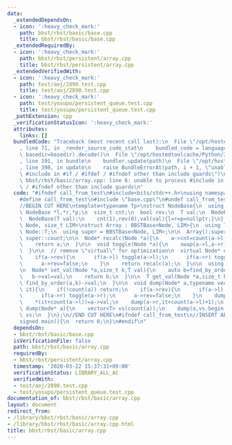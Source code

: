 ```yaml
---
data:
  _extendedDependsOn:
  - icon: ':heavy_check_mark:'
    path: bbst/rbst/basic/base.cpp
    title: bbst/rbst/basic/base.cpp
  _extendedRequiredBy:
  - icon: ':heavy_check_mark:'
    path: bbst/rbst/persistent/array.cpp
    title: bbst/rbst/persistent/array.cpp
  _extendedVerifiedWith:
  - icon: ':heavy_check_mark:'
    path: test/aoj/2890.test.cpp
    title: test/aoj/2890.test.cpp
  - icon: ':heavy_check_mark:'
    path: test/yosupo/persistent_queue.test.cpp
    title: test/yosupo/persistent_queue.test.cpp
  _pathExtension: cpp
  _verificationStatusIcon: ':heavy_check_mark:'
  attributes:
    links: []
  bundledCode: "Traceback (most recent call last):\n  File \"/opt/hostedtoolcache/Python/3.8.5/x64/lib/python3.8/site-packages/onlinejudge_verify/documentation/build.py\"\
    , line 71, in _render_source_code_stat\n    bundled_code = language.bundle(stat.path,\
    \ basedir=basedir).decode()\n  File \"/opt/hostedtoolcache/Python/3.8.5/x64/lib/python3.8/site-packages/onlinejudge_verify/languages/cplusplus.py\"\
    , line 191, in bundle\n    bundler.update(path)\n  File \"/opt/hostedtoolcache/Python/3.8.5/x64/lib/python3.8/site-packages/onlinejudge_verify/languages/cplusplus_bundle.py\"\
    , line 398, in update\n    raise BundleErrorAt(path, i + 1, \"unable to process\
    \ #include in #if / #ifdef / #ifndef other than include guards\")\nonlinejudge_verify.languages.cplusplus_bundle.BundleErrorAt:\
    \ bbst/rbst/basic/array.cpp: line 6: unable to process #include in #if / #ifdef\
    \ / #ifndef other than include guards\n"
  code: "#ifndef call_from_test\n#include<bits/stdc++.h>\nusing namespace std;\n\n\
    #define call_from_test\n#include \"base.cpp\"\n#undef call_from_test\n\n#endif\n\
    //BEGIN CUT HERE\ntemplate<typename Tp>\nstruct NodeBase{\n  using T = Tp;\n \
    \ NodeBase *l,*r,*p;\n  size_t cnt;\n  bool rev;\n  T val;\n  NodeBase():cnt(1),rev(0){l=r=p=nullptr;}\n\
    \  NodeBase(T val):\n    cnt(1),rev(0),val(val){l=r=p=nullptr;}\n};\n\ntemplate<typename\
    \ Node, size_t LIM>\nstruct Array : BBSTBase<Node, LIM>{\n  using T = typename\
    \ Node::T;\n  using super = BBSTBase<Node, LIM>;\n\n  Array():super(){}\n\n  using\
    \ super::count;\n\n  Node* recalc(Node *a){\n    a->cnt=count(a->l)+1+count(a->r);\n\
    \    return a;\n  }\n\n  void toggle(Node *a){\n    swap(a->l,a->r);\n    a->rev^=1;\n\
    \  }\n\n  // remove \"virtual\" for optimization\n  virtual Node* eval(Node* a){\n\
    \    if(a->rev){\n      if(a->l) toggle(a->l);\n      if(a->r) toggle(a->r);\n\
    \      a->rev=false;\n    }\n    return recalc(a);\n  }\n\n  using super::find_by_order;\n\
    \n  Node* set_val(Node *a,size_t k,T val){\n    auto b=find_by_order(a,k);\n \
    \   b->val=val;\n    return b;\n  }\n\n  T get_val(Node *a,size_t k){\n    return\
    \ find_by_order(a,k)->val;\n  }\n\n  void dump(Node* a,typename vector<T>::iterator\
    \ it){\n    if(!count(a)) return;\n    if(a->rev){\n      if(a->l) toggle(a->l);\n\
    \      if(a->r) toggle(a->r);\n      a->rev=false;\n    }\n    dump(a->l,it);\n\
    \    *(it+count(a->l))=a->val;\n    dump(a->r,it+count(a->l)+1);\n  }\n\n  vector<T>\
    \ dump(Node* a){\n    vector<T> vs(count(a));\n    dump(a,vs.begin());\n    return\
    \ vs;\n  }\n};\n//END CUT HERE\n#ifndef call_from_test\n//INSERT ABOVE HERE\n\
    signed main(){\n  return 0;\n}\n#endif\n"
  dependsOn:
  - bbst/rbst/basic/base.cpp
  isVerificationFile: false
  path: bbst/rbst/basic/array.cpp
  requiredBy:
  - bbst/rbst/persistent/array.cpp
  timestamp: '2020-03-22 15:37:31+09:00'
  verificationStatus: LIBRARY_ALL_AC
  verifiedWith:
  - test/aoj/2890.test.cpp
  - test/yosupo/persistent_queue.test.cpp
documentation_of: bbst/rbst/basic/array.cpp
layout: document
redirect_from:
- /library/bbst/rbst/basic/array.cpp
- /library/bbst/rbst/basic/array.cpp.html
title: bbst/rbst/basic/array.cpp
---
```

